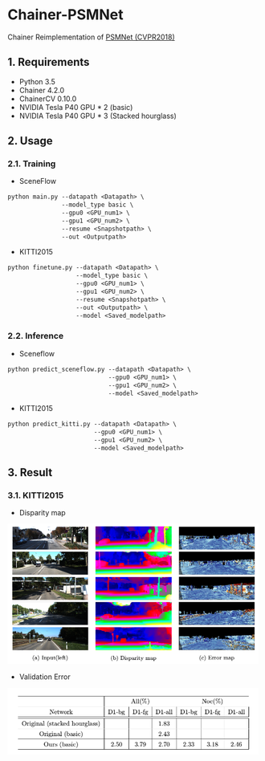 # Chainer-PSMNet
Chainer Reimplementation of [PSMNet (CVPR2018)](https://github.com/JiaRenChang/PSMNet)

## 1. Requirements
* Python 3.5
* Chainer 4.2.0
* ChainerCV 0.10.0
* NVIDIA Tesla P40 GPU * 2 (basic) 
* NVIDIA Tesla P40 GPU * 3 (Stacked hourglass)

## 2. Usage
### 2.1. Training
* SceneFlow
```
python main.py --datapath <Datapath> \
               --model_type basic \
               --gpu0 <GPU_num1> \
               --gpu1 <GPU_num2> \
               --resume <Snapshotpath> \
               --out <Outputpath>
```

* KITTI2015
```
python finetune.py --datapath <Datapath> \
                   --model_type basic \
                   --gpu0 <GPU_num1> \
                   --gpu1 <GPU_num2> \
                   --resume <Snapshotpath> \
                   --out <Outputpath> \
                   --model <Saved_modelpath>
```

### 2.2. Inference
* Sceneflow
```
python predict_sceneflow.py --datapath <Datapath> \
                            --gpu0 <GPU_num1> \
                            --gpu1 <GPU_num2> \
                            --model <Saved_modelpath>
```
* KITTI2015
```
python predict_kitti.py --datapath <Datapath> \
                        --gpu0 <GPU_num1> \
                        --gpu1 <GPU_num2> \
                        --model <Saved_modelpath>
```

## 3. Result
### 3.1. KITTI2015
* Disparity map

<img src="figures/result.png" width=500>

* Validation Error

<img src="figures/table.png" width=500>